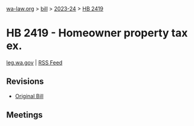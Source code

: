 [wa-law.org](/) > [bill](/bill/) > [2023-24](/bill/2023-24/) > [HB 2419](/bill/2023-24/hb/2419/)

# HB 2419 - Homeowner property tax ex.
[leg.wa.gov](https://app.leg.wa.gov/billsummary?BillNumber=2419&Year=2023&Initiative=false) | [RSS Feed](./rss.xml)

## Revisions
* [Original Bill](1/)

## Meetings